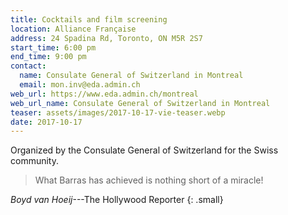 ```yaml
---
title: Cocktails and film screening
location: Alliance Française
address: 24 Spadina Rd, Toronto, ON M5R 2S7
start_time: 6:00 pm
end_time: 9:00 pm
contact:
  name: Consulate General of Switzerland in Montreal
  email: mon.inv@eda.admin.ch
web_url: https://www.eda.admin.ch/montreal
web_url_name: Consulate General of Switzerland in Montreal
teaser: assets/images/2017-10-17-vie-teaser.webp
date: 2017-10-17
---
```


Organized by the Consulate General of Switzerland for the Swiss community.

> What Barras has achieved is nothing short of a miracle!

<cite>Boyd van Hoeij</cite>---The Hollywood Reporter
{: .small}
